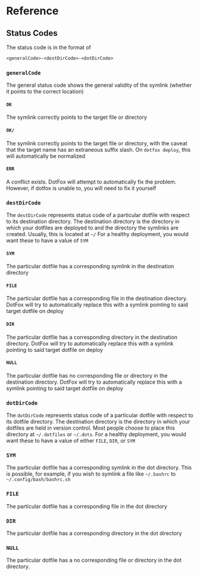 # Reference

## Status Codes

The status code is in the format of

```txt
<generalCode>-<destDirCode>-<dotDirCode>
```

### `generalCode`

The general status code shows the general validity of the symlink (whether it points to the correct location)

#### `OK`

The symlink correctly points to the target file or directory

#### `OK/`

The symlink correctly points to the target file or directory, with the caveat that the target name has an extraneous suffix slash. On `dotfox deploy`, this will automatically be normalized

#### `ERR`

A conflict exists. DotFox will attempt to automatically fix the problem. However, if dotfox is unable to, you will need to fix it yourself

### `destDirCode`

The `destDirCode` represents status code of a particular dotfile with respect to its destination directory. The destination directory is the directory in which your dotfiles are deployed to and the directory the symlinks are created. Usually, this is located at `~/` For a healthy deployment, you would want these to have a value of `SYM`

#### `SYM`

The particular dotfile has a corresponding symlink in the destination directory

#### `FILE`

The particular dotfile has a corresponding file in the destination directory. DotFox will try to automatically replace this with a symlink pointing to said target dotfile on deploy

#### `DIR`

The particular dotfile has a corresponding directory in the destination directory. DotFox will try to automatically replace this with a symlink pointing to said target dotfile on deploy

#### `NULL`

The particular dotfile has no corresponding file or directory in the destination directory. DotFox will try to automatically replace this with a symlink pointing to said target dotfile on deploy

### `dotDirCode`

The `dotDirCode` represents status code of a particular dotfile with respect to its dotfile directory. The destination directory is the directory in which your dotfiles are held in version control. Most people choose to place this directory at `~/.dotfiles` or `~/.dots`. For a healthy deployment, you would want these to have a value of either `FILE`, `DIR`, or `SYM`

### `SYM`

The particular dotfile has a corresponding symlink in the dot directory. This is possible, for example, if you wish to symlink a file like `~/.bashrc` to `~/.config/bash/bashrc.sh`

### `FILE`

The particular dotfile has a corresponding file in the dot directory

### `DIR`

The particular dotfile has a corresponding directory in the dot directory

### `NULL`

The particular dotfile has a no corresponding file or directory in the dot directory.
